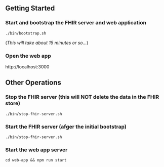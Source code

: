 ## Getting Started

### Start and bootstrap the FHIR server and web application

```./bin/bootstrap.sh```

(_This will take about 15 minutes or so..._)

### Open the web app
http://localhost:3000

## Other Operations
### Stop the FHIR server (this will NOT delete the data in the FHIR store)
```./bin/stop-fhir-server.sh```

### Start the FHIR server (afger the initial bootstrap)
```./bin/stop-fhir-server.sh```

### Start the web app server
```cd web-app && npm run start```

